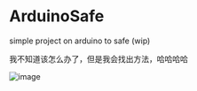 # ArduinoSafe
simple project on arduino to safe (wip)

我不知道该怎么办了，但是我会找出方法，哈哈哈哈

![image](https://github.com/a2p1k02/ArduinoSafe/assets/35633190/52cec271-f4ff-4a1c-b017-20f931d197a0)

